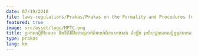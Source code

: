 ```yaml
---
date: 07/19/2018
file: laws-regulations/Prakas/Prakas on the Formality and Procedures for Providing Information on Construction, Installation and Dismantling of Telecommunications Infrastructure in Provinces.pdf
featured: true
image: src/asset/logo/MPTC.png
title: ប្រកាសស្តីពីបែបបទ និងនីតិវិធីនៃការផ្តល់ព័ត៌មានអំពីការសាងសង់ ដំឡើង រុះរើហេដ្ឋារចនាសម្ព័ន្ធទូគមនាគមន៍ នៅតាមភូមិសាស្រ្តខេត្ត
type: prakas
lang: km
---
```

